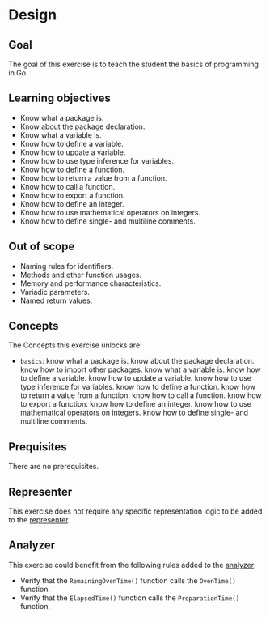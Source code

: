 # Design

## Goal

The goal of this exercise is to teach the student the basics of programming in Go.

## Learning objectives

- Know what a package is.
- Know about the package declaration.
- Know what a variable is.
- Know how to define a variable.
- Know how to update a variable.
- Know how to use type inference for variables.
- Know how to define a function.
- Know how to return a value from a function.
- Know how to call a function.
- Know how to export a function.
- Know how to define an integer.
- Know how to use mathematical operators on integers.
- Know how to define single- and multiline comments.

## Out of scope

- Naming rules for identifiers.
- Methods and other function usages.
- Memory and performance characteristics.
- Variadic parameters.
- Named return values.

## Concepts

The Concepts this exercise unlocks are:

- `basics`: know what a package is. know about the package declaration. know how to import other packages. know what a variable is. know how to define a variable. know how to update a variable. know how to use type inference for variables. know how to define a function. know how to return a value from a function. know how to call a function. know how to export a function. know how to define an integer. know how to use mathematical operators on integers. know how to define single- and multiline comments.

## Prequisites

There are no prerequisites.

## Representer

This exercise does not require any specific representation logic to be added to the [representer][representer].

## Analyzer

This exercise could benefit from the following rules added to the [analyzer][analyzer]:

- Verify that the `RemainingOvenTime()` function calls the `OvenTime()` function.
- Verify that the `ElapsedTime()` function calls the `PreparationTime()` function.

[analyzer]: https://github.com/exercism/go-analyzer
[representer]: https://github.com/exercism/go-representer
